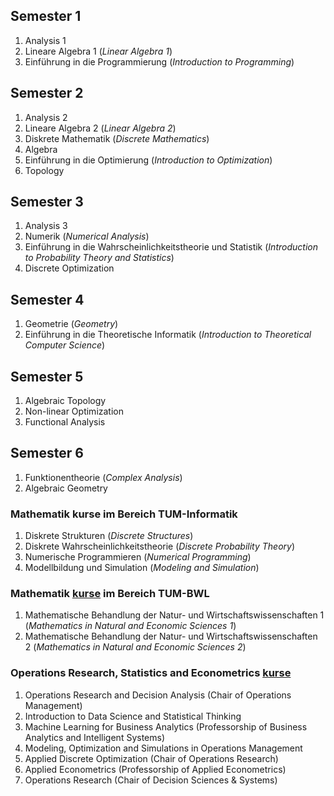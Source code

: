 ## Semester 1
1. Analysis 1
2. Lineare Algebra 1 (*Linear Algebra 1*)
3. Einführung in die Programmierung (*Introduction to Programming*)

## Semester 2
1. Analysis 2
2. Lineare Algebra 2 (*Linear Algebra 2*)
3. Diskrete Mathematik (*Discrete Mathematics*)
4. Algebra
5. Einführung in die Optimierung (*Introduction to Optimization*)
6. Topology

## Semester 3
1. Analysis 3
2. Numerik (*Numerical Analysis*)
3. Einführung in die Wahrscheinlichkeitstheorie und Statistik (*Introduction to Probability Theory and Statistics*)
4. Discrete Optimization

## Semester 4
1. Geometrie (*Geometry*)
2. Einführung in die Theoretische Informatik (*Introduction to Theoretical Computer Science*)

## Semester 5
1. Algebraic Topology
2. Non-linear Optimization
3. Functional Analysis

## Semester 6
1. Funktionentheorie (*Complex Analysis*)
2. Algebraic Geometry

### Mathematik kurse im Bereich TUM-Informatik
1. Diskrete Strukturen (*Discrete Structures*)
2. Diskrete Wahrscheinlichkeitstheorie (*Discrete Probability Theory*)
3. Numerische Programmieren (*Numerical Programming*)
4. Modellbildung und Simulation (*Modeling and Simulation*)

### Mathematik [kurse](MBNW) im Bereich TUM-BWL
1. Mathematische Behandlung der Natur- und Wirtschaftswissenschaften 1 (*Mathematics in Natural and Economic Sciences 1*)
2. Mathematische Behandlung der Natur- und Wirtschaftswissenschaften 2 (*Mathematics in Natural and Economic Sciences 2*)

### Operations Research, Statistics and Econometrics [kurse](TUM-BWL)
1. Operations Research and Decision Analysis (Chair of Operations Management)
2. Introduction to Data Science and Statistical Thinking 
3. Machine Learning for Business Analytics (Professorship of Business Analytics and Intelligent Systems)
4. Modeling, Optimization and Simulations in Operations Management
5. Applied Discrete Optimization (Chair of Operations Research)
6. Applied Econometrics (Professorship of Applied Econometrics)
7. Operations Research (Chair of Decision Sciences & Systems)

